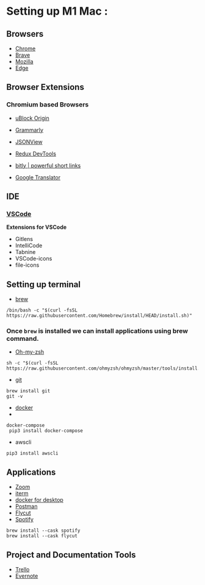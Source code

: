 # Setting up M1 Mac :

## Browsers
* [Chrome](https://www.google.com/chrome/)
* [Brave](https://brave.com/download/)
* [Mozilla](https://www.mozilla.org/en-US/firefox/new/)
* [Edge](https://www.microsoft.com/en-us/edge?ch&form=MA13FJ)

## Browser Extensions
### Chromium based Browsers
* [uBlock Origin](https://chrome.google.com/webstore/detail/ublock-origin/cjpalhdlnbpafiamejdnhcphjbkeiagm?hl=en)
* [Grammarly](https://chrome.google.com/webstore/detail/grammarly-for-chrome/kbfnbcaeplbcioakkpcpgfkobkghlhen)
* [JSONView](https://chrome.google.com/webstore/detail/jsonview/chklaanhfefbnpoihckbnefhakgolnmc)
* [Redux DevTools](https://chrome.google.com/webstore/detail/redux-devtools/lmhkpmbekcpmknklioeibfkpmmfibljd)

* [bitly | powerful short links](https://chrome.google.com/webstore/detail/bitly-powerful-short-link/iabeihobmhlgpkcgjiloemdbofjbdcic)
* [Google Translator](https://chrome.google.com/webstore/detail/google-translate/aapbdbdomjkkjkaonfhkkikfgjllcleb)

## IDE
### [VSCode](https://code.visualstudio.com/docs/setup/mac)
**Extensions for VSCode**  
* Gitlens
* IntelliCode
* Tabnine
* VSCode-icons
* file-icons

## Setting up terminal 
* [brew](https://brew.sh/)
```
/bin/bash -c "$(curl -fsSL https://raw.githubusercontent.com/Homebrew/install/HEAD/install.sh)" 
```

### Once `brew` is installed we can install applications using brew command.

* [Oh-my-zsh](https://github.com/ohmyzsh/ohmyzsh)
```
sh -c "$(curl -fsSL https://raw.githubusercontent.com/ohmyzsh/ohmyzsh/master/tools/install.sh)"
```

* [git](https://git-scm.com/book/en/v2/Getting-Started-Installing-Git)
```
brew install git
git -v
```
* [docker](https://docs.docker.com/docker-for-mac/install/)
* 
```
docker-compose
 pip3 install docker-compose
```
* awscli
```
pip3 install awscli
```

## Applications
* [Zoom](https://zoom.us/download)
* [iterm](https://iterm2.com/)
* [docker for desktop](https://docs.docker.com/docker-for-mac/install/)
* [Postman](https://www.postman.com/downloads/)
* [Flycut](https://www.macupdate.com/app/mac/42134/flycut)
* [Spotify](https://open.spotify.com/)
```
brew install --cask spotify
brew install --cask flycut
```

## Project and Documentation Tools
* [Trello](https://trello.com/en/platforms)
* [Evernote](https://evernote.com/)